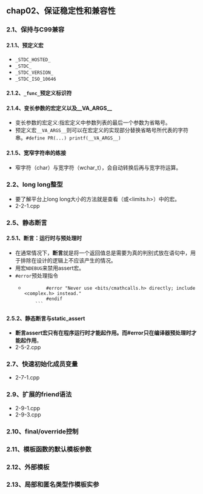 ## chap02、保证稳定性和兼容性

### 2.1、保持与C99兼容

#### 2.1.1、预定义宏

+ `_STDC_HOSTED_`
+ `_STDC_`
+ `_STDC_VERSION_`
+ `_STDC_ISO_10646`

#### 2.1.2、`_func_`预定义标识符

#### 2.1.4、变长参数的宏定义以及__VA_ARGS__

+ 变长参数的宏定义:指宏定义中参数列表的最后一个参数为省略号。
+ 预定义宏`__VA_ARGS__`则可以在宏定义的实现部分替换省略号所代表的字符串。`#define PR(...) printf(__VA_ARGS__)`

#### 2.1.5、宽窄字符串的练接

+ 窄字符（char）与宽字符（wchar_t），会自动转换后再与宽字符运算。

### 2.2、long long整型

+ 要了解平台上long long大小的方法就是查看<climits>（或<limits.h>）中的宏。
+ 2-2-1.cpp

### 2.5、静态断言

#### 2.5.1、断言：运行时与预处理时

+ 在通常情况下，**断言**就是将一个返回值总是需要为真的判别式放在语句中，用于排除在设计的逻辑上不应该产生的情况。
+ 用宏`NDEBUG`来禁用assert宏。
+ `#error`预处理指令
	+ ``` #ifndef _COMPLEX_H
              #error "Never use <bits/cmathcalls.h> directly; include <complex.h> instead."
              #endif
          ```

#### 2.5.2、静态断言与static_assert

+ **断言assert宏只有在程序运行时才能起作用。而#error只在编译器预处理时才能起作用**。
+ 2-5-2.cpp

### 2.7、快速初始化成员变量

+ 2-7-1.cpp

### 2.9、扩展的friend语法

+ 2-9-1.cpp
+ 2-9-3.cpp

### 2.10、final/override控制

### 2.11、模板函数的默认模板参数

### 2.12、外部模板

### 2.13、局部和匿名类型作模板实参